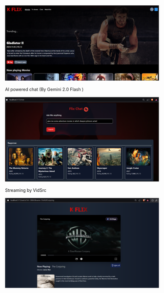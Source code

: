 ![Homescreen](/homepage1.png)
<br><br>
AI powered chat (By Gemini 2.0 Flash )
<br><br>
![chat page2](/chat2.png)
<br><br>
Streaming by VidSrc
<br><br>
![watch page](/watchpage1.png)